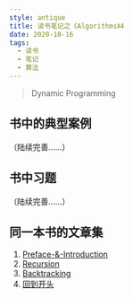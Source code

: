 ```yaml
---
style: antique
title: 读书笔记之《Algorithms》4
date: 2020-10-16
tags:
  - 读书
  - 笔记
  - 算法
---
```


> Dynamic Programming

## 书中的典型案例

（陆续完善……）

## 书中习题

（陆续完善……）

## 同一本书的文章集

1. [Preface-&-Introduction](post:Algorithms-1-Preface-&-Introduction)
2. [Recursion](post:Algorithms-2-Recursion)
3. [Backtracking](post:Algorithms-3-Backtracking)
4. [回到开头](scroll-to-the-very-top)
